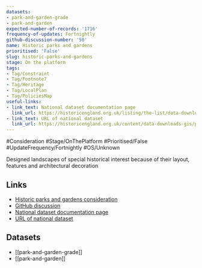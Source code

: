 ```yaml
---
datasets:
- park-and-garden-grade
- park-and-garden
expected-number-of-records: '1716'
frequency-of-updates: Fortnightly
github-discussion-number: '50'
name: Historic parks and gardens
prioritised: 'False'
slug: historic-parks-and-gardens
stage: On the platform
tags:
- Tag/Constraint
- Tag/Footnote7
- Tag/Heritage
- Tag/LocalPlan
- Tag/PoliciesMap
useful-links:
- link_text: National dataset documentation page
  link_url: https://historicengland.org.uk/listing/the-list/data-downloads
- link_text: URL of national dataset
  link_url: https://historicengland.org.uk/content/data-downloads-gis/parks-and-gardens/
---
```


#Consideration #Stage/OnThePlatform #Prioritised/False #UpdateFrequency/Fortnightly #OS/Unknown

Designed landscapes of special historical interest because of their layout, features and architectural decoration

## Links

* [Historic parks and gardens consideration](https://design.planning.data.gov.uk/planning-consideration/historic-parks-and-gardens)
* [GitHub discussion](https://github.com/digital-land/data-standards-backlog/discussions/50)
* [National dataset documentation page](https://historicengland.org.uk/listing/the-list/data-downloads)
* [URL of national dataset](https://historicengland.org.uk/content/data-downloads-gis/parks-and-gardens/)

## Datasets

* [[park-and-garden-grade]]
* [[park-and-garden]]